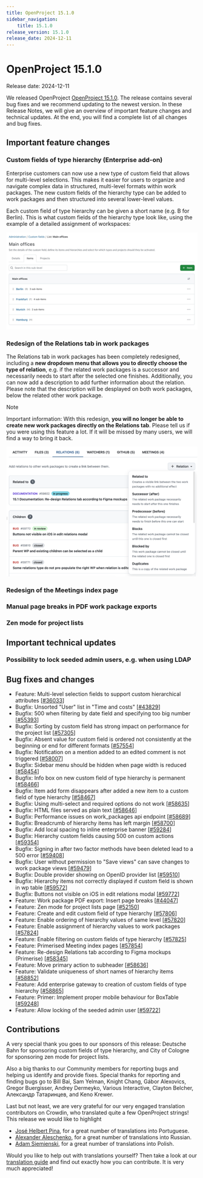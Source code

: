 ```yaml
---
title: OpenProject 15.1.0
sidebar_navigation:
    title: 15.1.0
release_version: 15.1.0
release_date: 2024-12-11
---
```


# OpenProject 15.1.0

Release date: 2024-12-11

We released OpenProject [OpenProject 15.1.0](https://community.openproject.org/versions/2122). The release contains several bug fixes and we recommend updating to the newest version.
In these Release Notes, we will give an overview of important feature changes and technical updates. At the end, you will find a complete list of all changes and bug fixes.

## Important feature changes

### Custom fields of type hierarchy (Enterprise add-on)

Enterprise customers can now use a new type of custom field that allows for multi-level selections. This makes it easier for users to organize and navigate complex data in structured, multi-level formats within work packages. The new custom fields of the hierarchy type can be added to work packages and then structured into several lower-level values.

Each custom field of type hierarchy can be given a short name (e.g. B for Berlin). This is what custom fields of the hierarchy type look like, using the example of a detailed assignment of workspaces:

![Example screenshot of custom fields of type hiearchy, displaying different cities as main offices](openproject-15-1-custom-field-hierarchy.jpg)

### Redesign of the Relations tab in work packages

The Relations tab in work packages has been completely redesigned, including a **new dropdown menu that allows you to directly choose the type of relation**, e.g. if the related work packages is a successor and necessarily needs to start after the selected one finishes. Additionally, you can now add a description to add further information about the relation. Please note that the description will be desplayed on both work packages, below the related other work package.

> [!NOTE]
> Important information: With this redesign, **you will no longer be able to create new work packages directly on the Relations tab**. Please tell us if you were using this feature a lot. If it will be missed by many users, we will find a way to bring it back.

![Screenshot showing the new Relations tab in a work package](openproject-15-1-relations.png)

### Redesign of the Meetings index page

### Manual page breaks in PDF work package exports

### Zen mode for project lists


## Important technical updates

### Possibility to lock seeded admin users, e.g. when using LDAP

<!--more-->

## Bug fixes and changes

<!-- Warning: Anything within the below lines will be automatically removed by the release script -->
<!-- BEGIN AUTOMATED SECTION -->

- Feature: Multi-level selection fields to support custom hierarchical attributes \[[#36033](https://community.openproject.org/wp/36033)\]
- Bugfix: Unsorted &quot;User&quot; list in &quot;Time and costs&quot; \[[#43829](https://community.openproject.org/wp/43829)\]
- Bugfix: 500 when filtering by date field and specifying too big number \[[#55393](https://community.openproject.org/wp/55393)\]
- Bugfix: Sorting by custom field has strong impact on performance for the project list \[[#57305](https://community.openproject.org/wp/57305)\]
- Bugfix: Absent value for custom field is ordered not consistently at the beginning or end for different formats \[[#57554](https://community.openproject.org/wp/57554)\]
- Bugfix: Notification on a mention added to an edited comment is not triggered \[[#58007](https://community.openproject.org/wp/58007)\]
- Bugfix: Sidebar menu should be hidden when page width is reduced \[[#58454](https://community.openproject.org/wp/58454)\]
- Bugfix: Info box on new custom field of type hierarchy is permanent \[[#58466](https://community.openproject.org/wp/58466)\]
- Bugfix: Item add form disappears after added a new item to a custom field of type hierarchy \[[#58467](https://community.openproject.org/wp/58467)\]
- Bugfix: Using multi-select and required options do not work \[[#58635](https://community.openproject.org/wp/58635)\]
- Bugfix: HTML files served as plain text \[[#58646](https://community.openproject.org/wp/58646)\]
- Bugfix: Performance issues on work\_packages api endpoint \[[#58689](https://community.openproject.org/wp/58689)\]
- Bugfix: Breadcrumb of hierarchy items has left margin \[[#58700](https://community.openproject.org/wp/58700)\]
- Bugfix: Add local spacing to inline enterprise banner \[[#59284](https://community.openproject.org/wp/59284)\]
- Bugfix: Hierarchy custom fields causing 500 on custom actions \[[#59354](https://community.openproject.org/wp/59354)\]
- Bugfix: Signing in after two factor methods have been deleted lead to a 500 error \[[#59408](https://community.openproject.org/wp/59408)\]
- Bugfix: User without permission to &quot;Save views&quot; can save changes to work package views \[[#59479](https://community.openproject.org/wp/59479)\]
- Bugfix: Double provider showing on OpenID provider list \[[#59510](https://community.openproject.org/wp/59510)\]
- Bugfix: Hierarchy items not correctly displayed if custom field is shown in wp table \[[#59572](https://community.openproject.org/wp/59572)\]
- Bugfix: Buttons not visible on iOS in edit relations modal \[[#59772](https://community.openproject.org/wp/59772)\]
- Feature: Work package PDF export: Insert page breaks \[[#44047](https://community.openproject.org/wp/44047)\]
- Feature: Zen mode for project lists page \[[#52150](https://community.openproject.org/wp/52150)\]
- Feature: Create and edit custom field of type hierarchy \[[#57806](https://community.openproject.org/wp/57806)\]
- Feature: Enable ordering of hierarchy values of same level \[[#57820](https://community.openproject.org/wp/57820)\]
- Feature: Enable assignment of hierarchy values to work packages \[[#57824](https://community.openproject.org/wp/57824)\]
- Feature: Enable filtering on custom fields of type hierarchy \[[#57825](https://community.openproject.org/wp/57825)\]
- Feature: Primerised Meeting index pages \[[#57854](https://community.openproject.org/wp/57854)\]
- Feature: Re-design Relations tab according to  Figma mockups (Primerise) \[[#58345](https://community.openproject.org/wp/58345)\]
- Feature: Move primary action to subheader \[[#58636](https://community.openproject.org/wp/58636)\]
- Feature: Validate uniqueness of short names of hierarchy items \[[#58852](https://community.openproject.org/wp/58852)\]
- Feature: Add enterprise gateway to creation of custom fields of type hierarchy \[[#58865](https://community.openproject.org/wp/58865)\]
- Feature: Primer: Implement proper mobile behaviour for BoxTable \[[#59248](https://community.openproject.org/wp/59248)\]
- Feature: Allow locking of the seeded admin user \[[#59722](https://community.openproject.org/wp/59722)\]

<!-- END AUTOMATED SECTION -->
<!-- Warning: Anything above this line will be automatically removed by the release script -->

## Contributions

A very special thank you goes to our sponsors of this release: Deutsche Bahn for sponsoring custom fields of type hierarchy, and City of Cologne for sponsoring zen mode for project lists.

Also a big thanks to our Community members for reporting bugs and helping us identify and provide fixes. Special thanks for reporting and finding bugs go to Bill Bai, Sam Yelman, Knight Chang, Gábor Alexovics, Gregor Buergisser, Andrey Dermeyko, Various Interactive, Clayton Belcher, Александр Татаринцев, and Keno Krewer.

Last but not least, we are very grateful for our very engaged translation contributors on Crowdin, who translated quite a few OpenProject strings! This release we would like to highlight
- [José Helbert Pina](https://crowdin.com/profile/GZTranslations), for a great number of translations into Portuguese.
- [Alexander Aleschenko](https://crowdin.com/profile/top4ek), for a great number of translations into Russian.
- [Adam Siemienski](https://crowdin.com/profile/siemienas), for a great number of translations into Polish.

Would you like to help out with translations yourself? Then take a look at our [translation guide](../../contributions-guide/translate-openproject/) and find out exactly how you can contribute. It is very much appreciated!